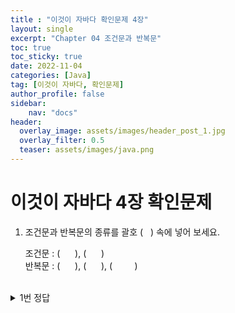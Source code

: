 ```yaml
---
title : "이것이 자바다 확인문제 4장"
layout: single
excerpt: "Chapter 04 조건문과 반복문"
toc: true
toc_sticky: true
date: 2022-11-04
categories: [Java]
tag: [이것이 자바다, 확인문제]
author_profile: false
sidebar:
    nav: "docs"
header:
  overlay_image: assets/images/header_post_1.jpg
  overlay_filter: 0.5 
  teaser: assets/images/java.png
---
```


# 이것이 자바다 4장 확인문제  

1. 조건문과 반복문의 종류를 괄호 (   ) 속에 넣어 보세요.  

    조건문 : (      ), (      )  
    반복문 : (      ), (      ), (         )  
<br>
    <details>
    <summary>1번 정답</summary>
    <div markdown="1">
    답 :   
    조건문 : ( if ), ( switch )  
    반복문 : ( while ), ( for ), ( do-while )
    
    </div>
    </details>
<br>
2. 조건문과 반복문을 설명한 것 중 틀린 것은 무엇입니까?  
① if 문은 조건식의 결과에 따라 실행 흐름을 달리할 수 있다.  
② switch 문에서 사용할 수 잇는 변수의 타입은 int, double 이 될 수 있다.  
③ for 문은 카운터 변수로 지정한 횟수만큼 반복시킬 때 사용할 수 있다.  
④ break 문은 switch 문, for 문, while 문을 종료할 때 사용할 수 있다.  

    <details>
    <summary>2번 정답</summary>
    <div markdown="1">
    답 : ②  

    자바 6까지 switch 문의 괄호에는 정수 타입(byte, char, short, int, long) 변수나 정수값을 산출하는 연산식만 올 수 있었다.  
    자바 7부터는 String 타입의 변수도 올 수 있다.  
    
    `이것이 자바다 119p 참고`
    </div>
    </details>
<br>
3. for 문을 이용해서 1부터 100까지의 정수 중에서 3의 배수의 총합을 구하는 코드를 작성해보세요.  
```java
public class Exercise03{
    public static void main(String[] args){
        // 작성 위치
    }
}
```

    |실행 결과|
    |:---------:|
    |3의 배수의 합: 1683|

    <details>
    <summary>3번 정답</summary>
    <div markdown="1">
    답 : 
    ```java
    public class Exercise03{
    public static void main(String[] args){
        int sum = 0;
        for(i = 1; i <= 100; i++) {
            if (i % 3 == 0) sum += i;
            }
        Systen.out.println("3의 배수의 합 : "+sum);
        }
    }
    ```
    
    `이것이 자바다 122p 참고`
    </div>
    </details>
<br>
4. while문과 Math.random() 메소드를 이용해서 두 개의 주사위를 던졌을 때 나오는 눈을 (눈1, 눈2) 형태로 출력하고, 눈의 합이 5가 아니면 계속 주사위를 던지고, 눈의 합이 5이면 실행을 멈추는 코드를 작성해보세요. 눈의 합이 5가 되는 조합은 (1,4), (4,1), (2,3), (3,2) 입니다.  
```java
public class Exercise04{
    public static void main(String[] args) {
        //작성 위치
    }
}
```

    <details>
    <summary>4번 정답</summary>
    <div markdown="1">
    답 :
    ```java
    public class Exercise04{
    public static void main(String[] args){
        int dice1 = 0;
        int dice2 = 0;

        while(dice1 + dice2 != 5) {
            num1 = (int)(Math.random()*6) +1;
            num2 = (int)(Math.random()*6) +1;
            System.out.println("(" + dice1 + "," + dice2 + ")");
        }
       }
    }
    ```
    
    `이것이 자바다 113p, 124p 참고`
    </div>
    </details>
<br>
5. 중첩 for 문을 이용하여 방정식 4x + 5y = 60의 모든 해를 구해서 (x, y) 형태로 출력해보세요. 단, x와 y는 10 이하의 자연수입니다.  
```java
public class Exercise05{
    public static void main(String[] args) {
        //작성 위치
    }
}
```

    |실행 결과|
    |---------|
    |(5, 8)|
    |(10, 4)|

    <details>
    <summary>5번 정답</summary>
    <div markdown="1">
    답 :
    ```java
    public class Exercise05{
    public static void main(String[] args){
        for(i = 1; i <=10; i++){
            for(j = 1; j <= 10; j ++) {
                if(4*i + 5*j = 60){
                    System.out.println("(" + i + "," + j + ")");
                }
            }
        }
       }
    }
    ```

    `이것이 자바다 122p 참고`
    </div>
    </details>
<br>
6. for 문을 이용해서 실행 결과와 같은 삼각형을 출력하는 코드를 작성해보세요.  
```java
public class Exercise06{
    public static void main(String[] args) {
        //작성 위치
    }
}
```

    | 실행결과|
    |:--------|
    | \*<br>\*\*<br>\*\*\*<br>\*\*\*\*<br>\*\*\*\*\* |
    
    <details>
    <summary>6번 정답</summary>
    <div markdown="1">
    답 :
    ```java
    public class Exercise06{
    public static void main(String[] args){
        for(i = 1; i <=5; i++){
            for(j = 1; j <=i; j++){
                System.out.print("*");
            }
            System.out.println();
        }
       }
    }
    ```

    </div>
    </details>
<br>
7. while 문과 Scanner 를 이용해서 키보드로부터 입력된 데이터로 예금, 출금, 조회, 종료 기능을 제공하는 코드를 작성해보세요. 이 프로그램을 실행시키면 다음과 같은 실행 결과가 나와야 합니다.  
    ```java
    import java.util.Scanner;

    public class Exercise07{
        public static void main(String[] args) {
            boolean run = true;

            int balance = 0;

            Scanner scanner = new Scanner(System.in);
            while(run) {
                System.out.println("--------------------------------------");
                System.out.println("1. 예금 | 2. 출금 | 3. 잔고 | 4. 종료")'
                System.out.println("--------------------------------------");
                System.out.println("선택 > ");

                //작성 위치

            }
            System.out.println("프로그램 종료");
        }
    }
    ```

    | 실행결과 |
    |:--------|
    | ---------------------------------------------------- <br> 1. 예금 \| 2. 출금 \| 3. 잔고 \| 4. 종료 <br> ---------------------------------------------------- <br> 선택 > 1 <br> 예금액 > 10000 <br><br> ---------------------------------------------------- <br> 1. 예금 \| 2. 출금 \| 3. 잔고 \| 4. 종료 <br> ---------------------------------------------------- <br> 선택 > 2 <br> 출금액 > 2000 <br><br> ---------------------------------------------------- <br> 1. 예금 \| 2. 출금 \| 3. 잔고 \| 4. 종료 <br> ---------------------------------------------------- <br> 선택 > 3 <br> 잔고 > 8000 <br><br> ---------------------------------------------------- <br> 1. 예금 \| 2. 출금 \| 3. 잔고 \| 4. 종료 <br> ---------------------------------------------------- <br> 선택 > 4 <br><br> 프로그램 종료 |

    <details>
    <summary>7번 정답</summary>
    <div markdown="1">
    답 :
    ```java
    import java.util.Scanner;

    public class Exercise07{
        public static void main(String[] args) {
            boolean run = true;

            int balance = 0;

            Scanner scanner = new Scanner(System.in);
            while(run) {
                System.out.println("--------------------------------------");
                System.out.println("1. 예금 | 2. 출금 | 3. 잔고 | 4. 종료")'
                System.out.println("--------------------------------------");
                System.out.println("선택 > ");

                //작성 위치
                int num = scanner.nextInt();
                int money = 0;

                while(num) {
                    case 1:
                        System.out.print("예금액 > ");
                        money = scanner.nextInt();
                        balance += money;
                        break;
                    case 2:
                        System.out.print("출금액 > ");
                        money - scanner.nextInt();
                        blance -= money;
                        break;
                    case 3:
                        System.out.print("잔고 > "+blance);
                        break;
                    case 4:
                        run = false;
                        break;
                }

            }
            System.out.println("프로그램 종료");
        }
    }
    ```

    `이것이 자바다 124p, 129p 참고`
    </div>
    </details>
<br>



🌞 정보 : 공부 기록용 블로그입니다. 오타나 내용 오류가 있을 경우 알려주시면 감사하겠습니다.
{: .notice}
